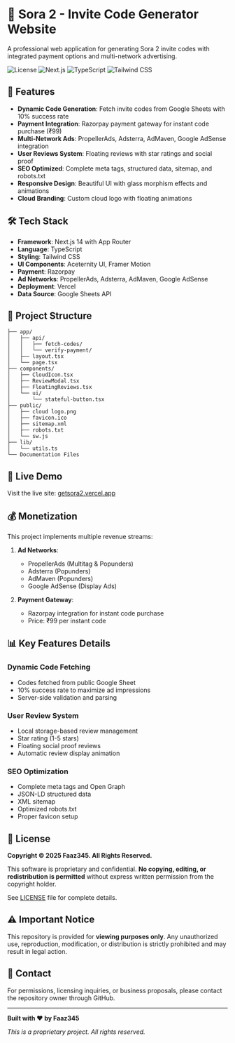# 🚀 Sora 2 - Invite Code Generator Website

A professional web application for generating Sora 2 invite codes with integrated payment options and multi-network advertising.

![License](https://img.shields.io/badge/License-Proprietary-red.svg)
![Next.js](https://img.shields.io/badge/Next.js-14-black)
![TypeScript](https://img.shields.io/badge/TypeScript-5.0-blue)
![Tailwind CSS](https://img.shields.io/badge/Tailwind-3.0-38B2AC)

## 🌟 Features

- **Dynamic Code Generation**: Fetch invite codes from Google Sheets with 10% success rate
- **Payment Integration**: Razorpay payment gateway for instant code purchase (₹99)
- **Multi-Network Ads**: PropellerAds, Adsterra, AdMaven, Google AdSense integration
- **User Reviews System**: Floating reviews with star ratings and social proof
- **SEO Optimized**: Complete meta tags, structured data, sitemap, and robots.txt
- **Responsive Design**: Beautiful UI with glass morphism effects and animations
- **Cloud Branding**: Custom cloud logo with floating animations

## 🛠️ Tech Stack

- **Framework**: Next.js 14 with App Router
- **Language**: TypeScript
- **Styling**: Tailwind CSS
- **UI Components**: Aceternity UI, Framer Motion
- **Payment**: Razorpay
- **Ad Networks**: PropellerAds, Adsterra, AdMaven, Google AdSense
- **Deployment**: Vercel
- **Data Source**: Google Sheets API

## 📁 Project Structure

```
├── app/
│   ├── api/
│   │   ├── fetch-codes/
│   │   └── verify-payment/
│   ├── layout.tsx
│   └── page.tsx
├── components/
│   ├── CloudIcon.tsx
│   ├── ReviewModal.tsx
│   ├── FloatingReviews.tsx
│   └── ui/
│       └── stateful-button.tsx
├── public/
│   ├── cloud logo.png
│   ├── favicon.ico
│   ├── sitemap.xml
│   ├── robots.txt
│   └── sw.js
├── lib/
│   └── utils.ts
└── Documentation Files
```

## 🚀 Live Demo

Visit the live site: [getsora2.vercel.app](https://getsora2.vercel.app)

## 💰 Monetization

This project implements multiple revenue streams:

1. **Ad Networks**: 
   - PropellerAds (Multitag & Popunders)
   - Adsterra (Popunders)
   - AdMaven (Popunders)
   - Google AdSense (Display Ads)

2. **Payment Gateway**:
   - Razorpay integration for instant code purchase
   - Price: ₹99 per instant code

## 📊 Key Features Details

### Dynamic Code Fetching
- Codes fetched from public Google Sheet
- 10% success rate to maximize ad impressions
- Server-side validation and parsing

### User Review System
- Local storage-based review management
- Star rating (1-5 stars)
- Floating social proof reviews
- Automatic review display animation

### SEO Optimization
- Complete meta tags and Open Graph
- JSON-LD structured data
- XML sitemap
- Optimized robots.txt
- Proper favicon setup

## 🔐 License

**Copyright © 2025 Faaz345. All Rights Reserved.**

This software is proprietary and confidential. **No copying, editing, or redistribution is permitted** without express written permission from the copyright holder.

See [LICENSE](LICENSE) file for complete details.

## ⚠️ Important Notice

This repository is provided for **viewing purposes only**. Any unauthorized use, reproduction, modification, or distribution is strictly prohibited and may result in legal action.

## 📧 Contact

For permissions, licensing inquiries, or business proposals, please contact the repository owner through GitHub.

---

**Built with ❤️ by Faaz345**

*This is a proprietary project. All rights reserved.*

